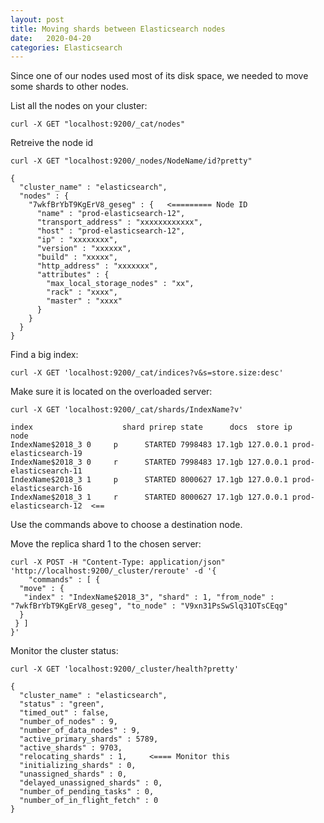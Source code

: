 ```yaml
---
layout: post
title: Moving shards between Elasticsearch nodes
date:   2020-04-20
categories: Elasticsearch
---
```


Since one of our nodes used most of its disk space, we needed to move some shards to other nodes.

List all the nodes on your cluster:
```
curl -X GET "localhost:9200/_cat/nodes"
```

Retreive the node id
``` 
curl -X GET "localhost:9200/_nodes/NodeName/id?pretty"

{
  "cluster_name" : "elasticsearch",
  "nodes" : {
    "7wkfBrYbT9KgErV8_geseg" : {   <========= Node ID
      "name" : "prod-elasticsearch-12",
      "transport_address" : "xxxxxxxxxxxx",
      "host" : "prod-elasticsearch-12",
      "ip" : "xxxxxxxx",
      "version" : "xxxxxx",
      "build" : "xxxxx",
      "http_address" : "xxxxxxx",
      "attributes" : {
        "max_local_storage_nodes" : "xx",
        "rack" : "xxxx", 
        "master" : "xxxx"
      } 
    }
  }
}
```

Find a big index:
```
curl -X GET 'localhost:9200/_cat/indices?v&s=store.size:desc'
```

Make sure it is located on the overloaded server:
```
curl -X GET 'localhost:9200/_cat/shards/IndexName?v'

index                    shard prirep state      docs  store ip        node                  
IndexName$2018_3 0     p      STARTED 7998483 17.1gb 127.0.0.1 prod-elasticsearch-19 
IndexName$2018_3 0     r      STARTED 7998483 17.1gb 127.0.0.1 prod-elasticsearch-11 
IndexName$2018_3 1     p      STARTED 8000627 17.1gb 127.0.0.1 prod-elasticsearch-16 
IndexName$2018_3 1     r      STARTED 8000627 17.1gb 127.0.0.1 prod-elasticsearch-12  <==

```

Use the commands above to choose a destination node.

Move the replica shard 1 to the chosen server:
```
curl -X POST -H "Content-Type: application/json" 'http://localhost:9200/_cluster/reroute' -d '{
    "commands" : [ {
  "move" : {
   "index" : "IndexName$2018_3", "shard" : 1, "from_node" : "7wkfBrYbT9KgErV8_geseg", "to_node" : "V9xn31PsSwSlq31OTsCEqg"
  }
 } ]
}'
```

Monitor the cluster status:
```
curl -X GET 'localhost:9200/_cluster/health?pretty'

{
  "cluster_name" : "elasticsearch",
  "status" : "green",
  "timed_out" : false,
  "number_of_nodes" : 9,
  "number_of_data_nodes" : 9,
  "active_primary_shards" : 5789,
  "active_shards" : 9703,
  "relocating_shards" : 1,     <==== Monitor this 
  "initializing_shards" : 0,
  "unassigned_shards" : 0,
  "delayed_unassigned_shards" : 0,
  "number_of_pending_tasks" : 0,
  "number_of_in_flight_fetch" : 0
}
```

